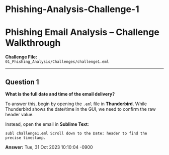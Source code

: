 # Phishing-Analysis-Challenge-1

# Phishing Email Analysis – Challenge Walkthrough

**Challenge File:**  
`01_Phishing_Analysis/Challenges/challenge1.eml`

---

## Question 1

**What is the full date and time of the email delivery?**

To answer this, begin by opening the `.eml` file in **Thunderbird**. While Thunderbird shows the date/time in the GUI, we need to confirm the raw header value.

Instead, open the email in **Sublime Text**:


``subl challenge1.eml
Scroll down to the Date: header to find the precise timestamp.``

<b>Answer:</b>
Tue, 31 Oct 2023 10:10:04 -0900

